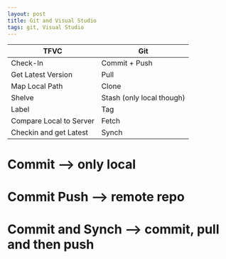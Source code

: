 ```yaml
---
layout: post
title: Git and Visual Studio
tags: git, Visual Studio
---
```

|TFVC|Git|
|---|---|
|Check-In|Commit + Push|
|Get Latest Version|Pull|
|Map Local Path|Clone|
|Shelve|Stash (only local though)|
|Label|Tag|
|Compare Local to Server|Fetch|
|Checkin and get Latest|Synch|



# Commit --> only local
# Commit Push --> remote repo
# Commit and Synch --> commit, pull and then push